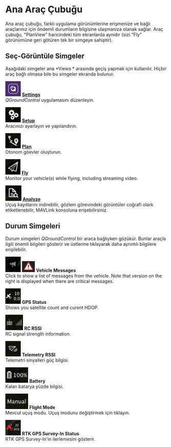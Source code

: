 # Ana Araç Çubuğu

Ana araç çubuğu, farklı uygulama görünümlerine erişmenize ve bağlı araçlarınız için öndemli durumların bilgisine ulaşmanıza olanak sağlar. Araç çubuğu, "PlanView" haricindeki tüm ekranlarda aynıdır (sizi "Fly" görünümüne geri götüren tek bir simgeye sahiptir).

## Seç-Görüntüle Simgeler

Aşağıdaki simgeler ana *Views * arasında geçiş yapmak için kullanılır. Hiçbir araç bağlı olmasa bile bu simgeler ekranda bulunur.

![Ayarlar ekranı simgesi](../../../assets/toolbar/toolbar_view_select_settings.jpg) **[Settings](../SettingsView/SettingsView.md)** <br />*QGroundControl* uygulamasını düzenleyin.

![Kurulum ekranı simgesi](../../../assets/toolbar/toolbar_view_select_setup.jpg) **[Setup](../SetupView/SetupView.md)** <br /> Aracınızı ayarlayın ve yapılandırın.

![Plan ekranı simgesi](../../../assets/toolbar/toolbar_view_select_plan.jpg) **[Plan](../PlanView/PlanView.md)** <br /> Otonom göevler oluşturun.

![Uçuş simgesi](../../../assets/toolbar/toolbar_view_select_fly.jpg) **[Fly](../FlyView/FlyView.md)** <br />Monitor your vehicle(s) while flying, including streaming video.

![Analiz simgesi](../../../assets/toolbar/toolbar_view_select_analyse.jpg) **[Analyze](../analyze_view/index.md)** <br /> Uçuş kayıtlarını indirebilir, gözlem görevindeki görüntüler coğrafi olark etiketlenebilir, MAVLink konsoluna erişebilirsiniz.

## Durum Simgeleri

Durum simgeleri *QGroundControl* bir araca bağlıyken gözükür. Bunlar araçla ilgili önemli bilgileri gösterir ve üstlerine tıklayarak daha ayrıntılı bilgilere erişilebilir.

![](../../../assets/toolbar/toolbar_status_message.jpg) ![yield](../../../assets/toolbar/toolbar_status_critical.jpg) **Vehicle Messages** <br />Click to show a list of messages from the vehicle. Note that version on the right is displayed when there are critical messages.

![](../../../assets/toolbar/toolbar_status_gps.jpg) **GPS Status** <br />Shows you satellite count and curent HDOP.

![](../../../assets/toolbar/toolbar_status_rc.jpg) **RC RSSI** <br />RC signal strength information.

![](../../../assets/toolbar/toolbar_status_telemetry.jpg) **Telemetry RSSI** <br />Telemetri sinyalleri güç bilgisi.

![](../../../assets/toolbar/toolbar_status_battery.jpg) **Battery** <br />Kalan batarya yüzde bilgisi.

![](../../../assets/toolbar/toolbar_status_flight_mode.jpg) **Flight Mode** <br />Mevcut uçuş modu. Uçuş modunu değiştirmek için tıklayın.

![](../../../assets/toolbar/toolbar_status_rtk_gps.jpg) **RTK GPS Survey-In Status** <br />RTK GPS Survey-In'in ilerlemesini gösterir.